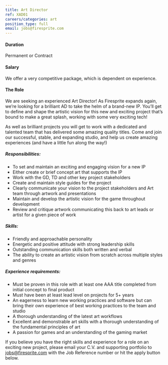 ```yaml
---
title: Art Director
ref: XAD01
careers/categories: art
position_type: full
email: jobs@firesprite.com
---
```

#### Duration

Permanent or Contract

#### Salary

We offer a very competitive package, which is dependent on experience.

#### The Role

We are seeking an experienced Art Director! As Firesprite expands again, we’re looking for a brilliant AD to take the helm of a brand-new IP. You’ll get to define and shape the artistic vision for this new and exciting project that’s bound to make a great splash, working with some very exciting tech!

As well as brilliant projects you will get to work with a dedicated and talented team that has delivered some amazing quality titles. Come and join our successful, stable, and expanding studio, and help us create amazing experiences (and have a little fun along the way!)

##### **Responsibilities:**

* To set and maintain an exciting and engaging vision for a new IP
* Either create or brief concept art that supports the IP
* Work with the GD, TD and other key project stakeholders
* Create and maintain style guides for the project
* Clearly communicate your vision to the project stakeholders and Art team through artwork and presentations
* Maintain and develop the artistic vision for the game throughout development
* Review and critique artwork communicating this back to art leads or artist for a given piece of work

##### **Skills:**

* Friendly and approachable personality
* Energetic and positive attitude with strong leadership skills
* Outstanding communication skills both written and verbal
* The ability to create an artistic vision from scratch across multiple styles and genres

##### **Experience requirements:**

* Must be proven in this role with at least one AAA title completed from initial concept to final product
* Must have been at least lead level on projects for 5+ years
* An eagerness to learn new working practices and software but can bring their own experience of best working practices to the team and studio
* A thorough understanding of the latest art workflows
* Excellent and demonstrable art skills with a thorough understanding of the fundamental principles of art
* A passion for games and an understanding of the gaming market

If you believe you have the right skills and experience for a role on an exciting new project, please email your C.V. and supporting portfolio to jobs@firesprite.com with the Job Reference number or hit the apply button below.